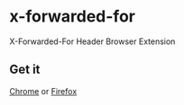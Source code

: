 # x-forwarded-for
X-Forwarded-For Header Browser Extension

## Get it
[Chrome](https://chrome.google.com/webstore/detail/x-forwarded-for-header/hkghghbnihliadkabmlcmcgmffllglin) or [Firefox](https://addons.mozilla.org/en-US/firefox/addon/x-forwarded-for-injector/)